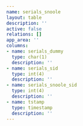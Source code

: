 ```yaml
---
name: serials_snoole
layout: table
description: ''
active: false
relations: []
app_area: ''
columns:
- name: serials_dummy
  type: char(1)
  description: ''
- name: serials_sid
  type: int(4)
  description: ''
- name: serials_snoole_sid
  type: int(4)
  description: ''
- name: tstamp
  type: timestamp
  description: ''
---
```


